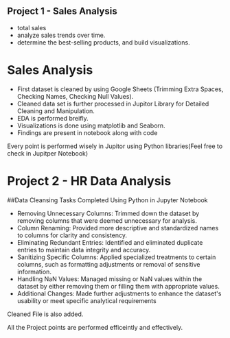 ## Project 1  - Sales Analysis
* total sales
* analyze sales trends over time.
* determine the best-selling products, and build visualizations.

# Sales Analysis

* First dataset is cleaned by using Google Sheets (Trimming Extra Spaces, Checking Names, Checking Null Values).
* Cleaned data set is further processed in Jupitor Library for Detailed Cleaning and Manipulation.
* EDA is performed breifly.
* Visualizations is done using matplotlib and Seaborn.
* Findings are present in notebook along with code

Every point is performed wisely in Jupitor using Python libraries(Feel free to check in Jupitper Notebook)


# Project 2 - HR Data Analysis

##Data Cleansing Tasks Completed Using Python in Jupyter Notebook

* Removing Unnecessary Columns: Trimmed down the dataset by removing columns that were deemed unnecessary for analysis.
* Column Renaming: Provided more descriptive and standardized names to columns for clarity and consistency.
* Eliminating Redundant Entries: Identified and eliminated duplicate entries to maintain data integrity and accuracy.
* Sanitizing Specific Columns: Applied specialized treatments to certain columns, such as formatting adjustments or removal of sensitive information.
* Handling NaN Values: Managed missing or NaN values within the dataset by either removing them or filling them with appropriate values.
* Additional Changes: Made further adjustments to enhance the dataset's usability or meet specific analytical requirements

Cleaned File is also added.

All the Project points are performed efficeintly and effectively.

